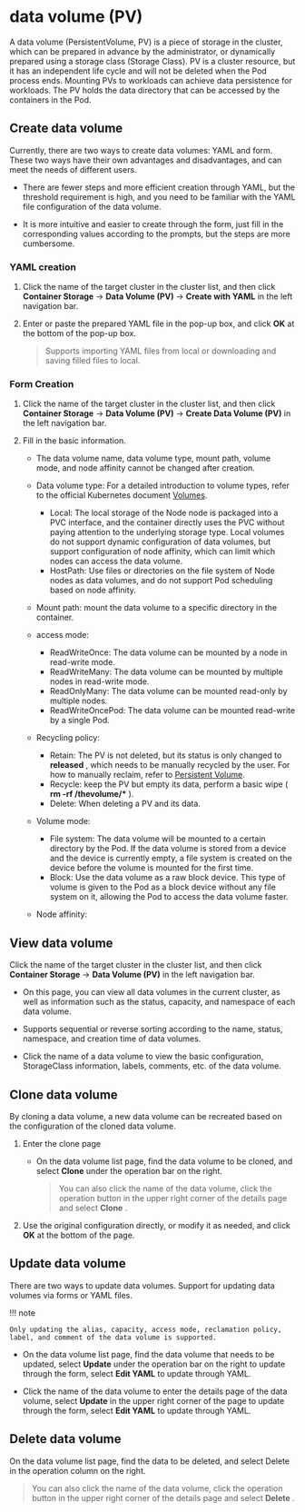 # data volume (PV)

A data volume (PersistentVolume, PV) is a piece of storage in the cluster, which can be prepared in advance by the administrator, or dynamically prepared using a storage class (Storage Class). PV is a cluster resource, but it has an independent life cycle and will not be deleted when the Pod process ends. Mounting PVs to workloads can achieve data persistence for workloads. The PV holds the data directory that can be accessed by the containers in the Pod.

## Create data volume

Currently, there are two ways to create data volumes: YAML and form. These two ways have their own advantages and disadvantages, and can meet the needs of different users.

- There are fewer steps and more efficient creation through YAML, but the threshold requirement is high, and you need to be familiar with the YAML file configuration of the data volume.

- It is more intuitive and easier to create through the form, just fill in the corresponding values ​​according to the prompts, but the steps are more cumbersome.

### YAML creation

1. Click the name of the target cluster in the cluster list, and then click __Container Storage__ -> __Data Volume (PV)__ -> __Create with YAML__ in the left navigation bar.

    

2. Enter or paste the prepared YAML file in the pop-up box, and click __OK__ at the bottom of the pop-up box.

    > Supports importing YAML files from local or downloading and saving filled files to local.

    

### Form Creation

1. Click the name of the target cluster in the cluster list, and then click __Container Storage__ -> __Data Volume (PV)__ -> __Create Data Volume (PV)__ in the left navigation bar.

    

2. Fill in the basic information.

    - The data volume name, data volume type, mount path, volume mode, and node affinity cannot be changed after creation.
    - Data volume type: For a detailed introduction to volume types, refer to the official Kubernetes document [Volumes](https://kubernetes.io/docs/concepts/storage/volumes/).

      - Local: The local storage of the Node node is packaged into a PVC interface, and the container directly uses the PVC without paying attention to the underlying storage type. Local volumes do not support dynamic configuration of data volumes, but support configuration of node affinity, which can limit which nodes can access the data volume.
      - HostPath: Use files or directories on the file system of Node nodes as data volumes, and do not support Pod scheduling based on node affinity.

    - Mount path: mount the data volume to a specific directory in the container.
    - access mode:

        - ReadWriteOnce: The data volume can be mounted by a node in read-write mode.
        - ReadWriteMany: The data volume can be mounted by multiple nodes in read-write mode.
        - ReadOnlyMany: The data volume can be mounted read-only by multiple nodes.
        - ReadWriteOncePod: The data volume can be mounted read-write by a single Pod.

    - Recycling policy:

        - Retain: The PV is not deleted, but its status is only changed to __released__ , which needs to be manually recycled by the user. For how to manually reclaim, refer to [Persistent Volume](https://kubernetes.io/docs/concepts/storage/persistent-volumes/#retain).
        - Recycle: keep the PV but empty its data, perform a basic wipe ( __rm -rf /thevolume/*__ ).
        - Delete: When deleting a PV and its data.

    - Volume mode:

        - File system: The data volume will be mounted to a certain directory by the Pod. If the data volume is stored from a device and the device is currently empty, a file system is created on the device before the volume is mounted for the first time.
        - Block: Use the data volume as a raw block device. This type of volume is given to the Pod as a block device without any file system on it, allowing the Pod to access the data volume faster.

    - Node affinity:

        

## View data volume

Click the name of the target cluster in the cluster list, and then click __Container Storage__ -> __Data Volume (PV)__ in the left navigation bar.

- On this page, you can view all data volumes in the current cluster, as well as information such as the status, capacity, and namespace of each data volume.

- Supports sequential or reverse sorting according to the name, status, namespace, and creation time of data volumes.

    

- Click the name of a data volume to view the basic configuration, StorageClass information, labels, comments, etc. of the data volume.

    

## Clone data volume

By cloning a data volume, a new data volume can be recreated based on the configuration of the cloned data volume.

1. Enter the clone page

    - On the data volume list page, find the data volume to be cloned, and select __Clone__ under the operation bar on the right.

        > You can also click the name of the data volume, click the operation button in the upper right corner of the details page and select __Clone__ .

        

2. Use the original configuration directly, or modify it as needed, and click __OK__ at the bottom of the page.

## Update data volume

There are two ways to update data volumes. Support for updating data volumes via forms or YAML files.

!!! note

    Only updating the alias, capacity, access mode, reclamation policy, label, and comment of the data volume is supported.

- On the data volume list page, find the data volume that needs to be updated, select __Update__ under the operation bar on the right to update through the form, select __Edit YAML__ to update through YAML.

    

- Click the name of the data volume to enter the details page of the data volume, select __Update__ in the upper right corner of the page to update through the form, select __Edit YAML__ to update through YAML.

    

## Delete data volume

On the data volume list page, find the data to be deleted, and select Delete in the operation column on the right.

> You can also click the name of the data volume, click the operation button in the upper right corner of the details page and select __Delete__ .

